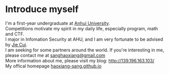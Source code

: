 # Introduce myself

I'm a first-year undergraduate at [Anhui University](https://en.wikipedia.org/wiki/Anhui_University).  
Competitions motivate my spirit in my daily life, especially program, math and CTF.  
I major in Infomation Security at AHU, and I am very fortunate to be advised by [Jie Cui](https://scholar.google.com.hk/citations?user=KL-Ik_wAAAAJ&hl=zh-CN).  
I am seeking for some partners around the world. If you're interesting in me, please contact me at sanghaoxiang@gmail.com  
More information about me, please visit my blog: http://139.196.163.103/  
My offical homepage [haoxiang-sang.github.io](haoxiang-sang.github.io)  
